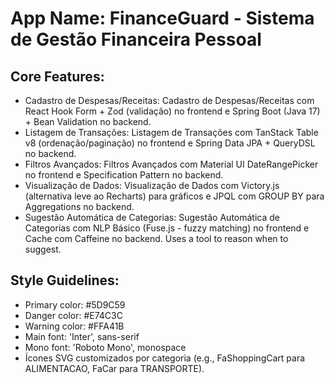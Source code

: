 # **App Name**: FinanceGuard - Sistema de Gestão Financeira Pessoal

## Core Features:

- Cadastro de Despesas/Receitas: Cadastro de Despesas/Receitas com React Hook Form + Zod (validação) no frontend e Spring Boot (Java 17) + Bean Validation no backend.
- Listagem de Transações: Listagem de Transações com TanStack Table v8 (ordenação/paginação) no frontend e Spring Data JPA + QueryDSL no backend.
- Filtros Avançados: Filtros Avançados com Material UI DateRangePicker no frontend e Specification Pattern no backend.
- Visualização de Dados: Visualização de Dados com Victory.js (alternativa leve ao Recharts) para gráficos e JPQL com GROUP BY para Aggregations no backend.
- Sugestão Automática de Categorias: Sugestão Automática de Categorias com NLP Básico (Fuse.js - fuzzy matching) no frontend e Cache com Caffeine no backend. Uses a tool to reason when to suggest.

## Style Guidelines:

- Primary color: #5D9C59
- Danger color: #E74C3C
- Warning color: #FFA41B
- Main font: 'Inter', sans-serif
- Mono font: 'Roboto Mono', monospace
- Ícones SVG customizados por categoria (e.g., FaShoppingCart para ALIMENTACAO, FaCar para TRANSPORTE).